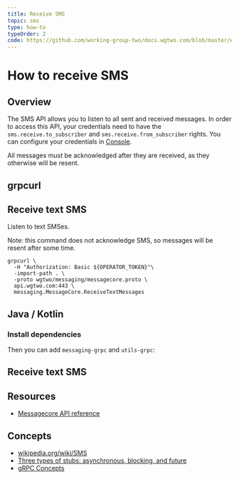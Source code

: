 ```yaml
---
title: Receive SMS
topic: sms
type: how-to
typeOrder: 2
code: https://github.com/working-group-two/docs.wgtwo.com/blob/master/examples/sms/src/main/kotlin/ReceiveTextSms.kt
---
```


# How to receive SMS

## Overview

The SMS API allows you to listen to all sent and received messages.
In order to access this API, your credentials need to have the `sms.receive.to_subscriber` and `sms.receive.from_subscriber` rights.
You can configure your credentials in [Console](https://console.wgtwo.com/api-keys-redirect).

All messages must be acknowledged after they are received, as they otherwise will be resent.

<DemoConfigurer />

## grpcurl

## Receive text SMS
Listen to text SMSes.

Note: this command does not acknowledge SMS, so messages will be resent after some time.

```shell script
grpcurl \
  -H "Authorization: Basic ${OPERATOR_TOKEN}"\
  -import-path . \
  -proto wgtwo/messaging/messagecore.proto \
  api.wgtwo.com:443 \
  messaging.MessageCore.ReceiveTextMessages
```

## Java / Kotlin

### Install dependencies
<JitpackDependency />

Then you can add `messaging-grpc` and `utils-grpc`:

<ClientDependencies :clients="['messaging-grpc', 'utils-grpc']"/>

## Receive text SMS
<GithubCode :to="$frontmatter.code" />

## Resources
* [Messagecore API reference](https://github.com/working-group-two/wgtwoapis/blob/master/wgtwo/messaging/messagecore.proto)

## Concepts
* [wikipedia.org/wiki/SMS](https://en.wikipedia.org/wiki/SMS)
* [Three types of stubs: asynchronous, blocking, and future](https://grpc.io/docs/reference/java/generated-code/)
* [gRPC Concepts](https://grpc.io/docs/guides/concepts/)
